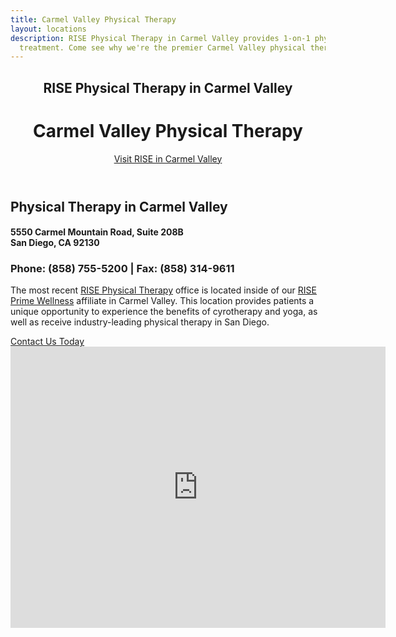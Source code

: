 ```yaml
---
title: Carmel Valley Physical Therapy
layout: locations
description: RISE Physical Therapy in Carmel Valley provides 1-on-1 physical therapy
  treatment. Come see why we're the premier Carmel Valley physical therapy clinic.
---
```


<!-- Carmel Valley Location Page -->
  <header id="carmel-valley">
    <div class="container">
      <div class="intro-text">
        <div><h2 class="intro-lead-in">RISE Physical Therapy in Carmel Valley</h2></div>
        <div><h1 class="intro-heading">Carmel Valley Physical Therapy</h1></div>
        <a href="#location-content" class="page-scroll btn btn-xl">Visit RISE in Carmel Valley</a>
      </div>
    </div>
  </header>
  <section id="location-content">
    <div class="container">
      <div class="row">
        <div class="col-lg-6">
          <h2 class="section-heading">Physical Therapy in Carmel Valley</h2>
          <h4 class="subheading">5550 Carmel Mountain Road, Suite 208B<br> San Diego, CA 92130</h4>
          <h3 class="section-subheading text-muted locations">Phone: (858) 755-5200 | Fax: (858) 314-9611</h3>
          <p class="text-muted">The most recent <a href="/">RISE Physical Therapy</a> office is located inside of our <a href="https://www.riseprimewellness.com/" target="_blank">RISE Prime Wellness</a> affiliate in Carmel Valley. This location provides patients a unique opportunity to experience the benefits of cyrotherapy and yoga, as well as receive industry-leading physical therapy in San Diego.</p>
          <a href="#contact" class="page-scroll btn btn-xl" id="location-contact-btn">Contact Us Today</a>
        </div>
        <div class="col-lg-6">
          <iframe src="https://www.google.com/maps/embed?pb=!1m18!1m12!1m3!1d1398.2846887087185!2d-117.1987328636024!3d32.92902628401158!2m3!1f0!2f0!3f0!3m2!1i1024!2i768!4f13.1!3m3!1m2!1s0x80dbf96481480f79%3A0xf4bff16cfe1afac4!2sRISE+Physical+Therapy!5e0!3m2!1sen!2sus!4v1550678191745" width="600" height="450" frameborder="0" style="border:0" allowfullscreen></iframe>
        </div>
      </div>
    </div>
  </section>
